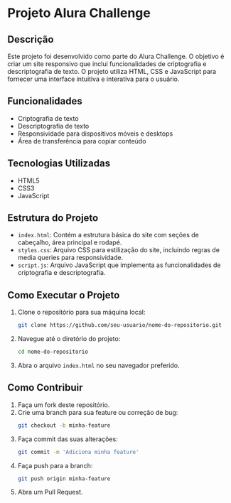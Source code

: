 # Projeto Alura Challenge

## Descrição

Este projeto foi desenvolvido como parte do Alura Challenge. O objetivo é criar um site responsivo que inclui funcionalidades de criptografia e descriptografia de texto. O projeto utiliza HTML, CSS e JavaScript para fornecer uma interface intuitiva e interativa para o usuário.

## Funcionalidades

- Criptografia de texto
- Descriptografia de texto
- Responsividade para dispositivos móveis e desktops
- Área de transferência para copiar conteúdo

## Tecnologias Utilizadas

- HTML5
- CSS3
- JavaScript

## Estrutura do Projeto

- `index.html`: Contém a estrutura básica do site com seções de cabeçalho, área principal e rodapé.
- `styles.css`: Arquivo CSS para estilização do site, incluindo regras de media queries para responsividade.
- `script.js`: Arquivo JavaScript que implementa as funcionalidades de criptografia e descriptografia.

## Como Executar o Projeto

1. Clone o repositório para sua máquina local:
    ```bash
    git clone https://github.com/seu-usuario/nome-do-repositorio.git
    ```
2. Navegue até o diretório do projeto:
    ```bash
    cd nome-do-repositorio
    ```
3. Abra o arquivo `index.html` no seu navegador preferido.

## Como Contribuir

1. Faça um fork deste repositório.
2. Crie uma branch para sua feature ou correção de bug:
    ```bash
    git checkout -b minha-feature
    ```
3. Faça commit das suas alterações:
    ```bash
    git commit -m 'Adiciona minha feature'
    ```
4. Faça push para a branch:
    ```bash
    git push origin minha-feature
    ```
5. Abra um Pull Request.




